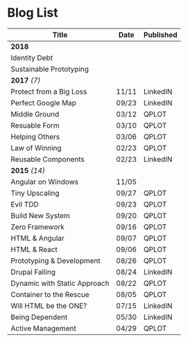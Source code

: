 # Blog List

| Title                        | Date  | Published |
| ---------------------------- | ----- | --------- |
| **2018**                     |       |           |
| Identity Debt                |       |           |
| Sustainable Prototyping      |       |           |
| **2017** *(7)*               |       |           |
| Protect from a Big Loss      | 11/11 | LinkedIN  |
| Perfect Google Map           | 09/23 | LinkedIN  |
| Middle Ground                | 03/12 | QPLOT     |
| Resuable Form                | 03/10 | QPLOT     |
| Helping Others               | 03/06 | QPLOT     |
| Law of Winning               | 02/23 | QPLOT     |
| Reusable Components          | 02/23 | LinkedIN  |
| **2015** *(14)*              |       |           |
| Angular on Windows           | 11/05 |           |
| Tiny Upscaling               | 09/27 | QPLOT     |
| Evil TDD                     | 09/23 | QPLOT     |
| Build New System             | 09/20 | QPLOT     |
| Zero Framework               | 09/16 | QPLOT     |
| HTML & Angular               | 09/07 | QPLOT     |
| HTML & React                 | 09/06 | QPLOT     |
| Prototyping & Development    | 08/26 | QPLOT     |
| Drupal Falling               | 08/24 | LinkedIN  |
| Dynamic with Static Approach | 08/22 | QPLOT     |
| Container to the Rescue      | 08/05 | QPLOT     |
| Will HTML be the ONE?        | 07/15 | LinkedIN  |
| Being Dependent              | 05/30 | LinkedIN  |
| Active Management            | 04/29 | QPLOT     |

